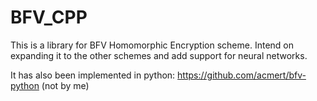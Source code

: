 # BFV_CPP
This is a library for BFV Homomorphic Encryption scheme. Intend on expanding it to the other schemes and add support for neural networks.

It has also been implemented in python: https://github.com/acmert/bfv-python (not by me)
